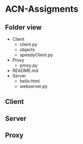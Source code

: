 # ACN-Assigments

## Folder view

- Client
   - client.py
  -  objects
  - speedyClient.py
- Proxy
   - proxy.py
- README.md
- Server
    - hello.html
    - webserver.py

## Client

## Server

## Proxy
